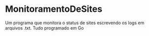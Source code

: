 # MonitoramentoDeSites
Um programa que monitora o status de sites escrevendo os logs em arquivos .txt. Tudo programado em Go
